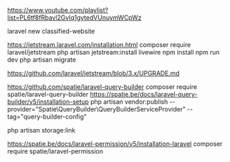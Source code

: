 
https://www.youtube.com/playlist?list=PL6tf8fRbavl2GvIq1gytedVUnuymWCpWz

laravel new classified-website

https://jetstream.laravel.com/installation.html
composer require laravel/jetstream
php artisan jetstream:install livewire
npm install
npm run dev
php artisan migrate


https://github.com/laravel/jetstream/blob/3.x/UPGRADE.md

https://github.com/spatie/laravel-query-builder
composer require spatie/laravel-query-builder
https://spatie.be/docs/laravel-query-builder/v5/installation-setup
php artisan vendor:publish --provider="Spatie\QueryBuilder\QueryBuilderServiceProvider" --tag="query-builder-config"


php artisan storage:link


https://spatie.be/docs/laravel-permission/v5/installation-laravel
composer require spatie/laravel-permission
